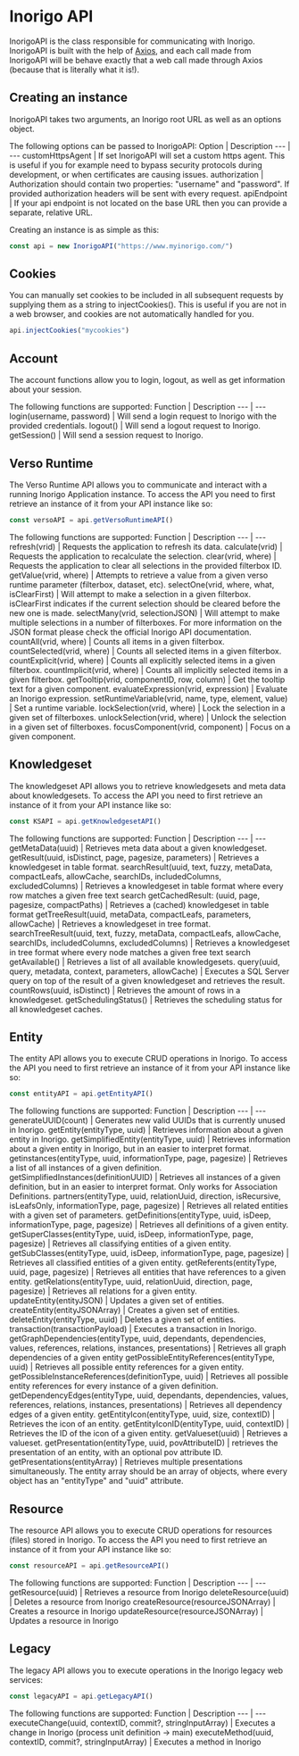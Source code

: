 # Inorigo API

InorigoAPI is the class responsible for communicating with Inorigo. InorigoAPI is built with the help of [Axios](https://github.com/axios/axios), and each call made from InorigoAPI will be behave exactly that a web call made through Axios (because that is literally what it is!).

## Creating an instance
InorigoAPI takes two arguments, an Inorigo root URL as well as an options object.

The following options can be passed to InorigoAPI:
Option | Description
--- | ---
customHttpsAgent   |   If set InorigoAPI will set a custom https agent. This is useful if you for example need to bypass security protocols during development, or when certificates are causing issues. 
authorization   |   Authorization should contain two properties: "username" and "password". If provided authorization headers will be sent with every request. 
apiEndpoint   |   If your api endpoint is not located on the base URL then you can provide a separate, relative URL.

Creating an instance is as simple as this:
```javascript
const api = new InorigoAPI("https://www.myinorigo.com/")
```

## Cookies
You can manually set cookies to be included in all subsequent requests by supplying them as a string to injectCookies(). This is useful if you are not in a web browser, and cookies are not automatically handled for you.
```javascript
api.injectCookies("mycookies")
```

## Account
The account functions allow you to login, logout, as well as get information about your session.

The following functions are supported:
Function | Description
--- | ---
login(username, password)   |   Will send a login request to Inorigo with the provided credentials. 
logout()   |   Will send a logout request to Inorigo. 
getSession()   |   Will send a session request to Inorigo.

## Verso Runtime
The Verso Runtime API allows you to communicate and interact with a running Inorigo Application instance. To access the API you need to first retrieve an instance of it from your API instance like so:
```javascript
const versoAPI = api.getVersoRuntimeAPI()
```

The following functions are supported:
Function | Description
--- | ---
refresh(vrid)   |   Requests the application to refresh its data.
calculate(vrid)   |   Requests the application to recalculate the selection. 
clear(vrid, where)   |   Requests the application to clear all selections in the provided filterbox ID.
getValue(vrid, where)   |   Attempts to retrieve a value from a given verso runtime parameter (filterbox, dataset, etc).
selectOne(vrid, where, what, isClearFirst)   |   Will attempt to make a selection in a given filterbox. isClearFirst indicates if the current selection should be cleared before the new one is made.
selectMany(vrid, selectionJSON)   |   Will attempt to make multiple selections in a number of filterboxes. For more information on the JSON format please check the official Inorigo API documentation.
countAll(vrid, where)   |   Counts all items in a given filterbox.
countSelected(vrid, where)   |   Counts all selected items in a given filterbox.
countExplicit(vrid, where)   |   Counts all explicitly selected items in a given filterbox.
countImplicit(vrid, where)   |   Counts all implicitly selected items in a given filterbox.
getTooltip(vrid, componentID, row, column)   |   Get the tooltip text for a given component.
evaluateExpression(vrid, expression)   |   Evaluate an Inorigo expression.
setRuntimeVariable(vrid, name, type, element, value)   |   Set a runtime variable.
lockSelection(vrid, where)   |   Lock the selection in a given set of filterboxes.
unlockSelection(vrid, where)   |   Unlock the selection in a given set of filterboxes.
focusComponent(vrid, component)   |   Focus on a given component.

## Knowledgeset
The knowledgeset API allows you to retrieve knowledgesets and meta data about knowledgesets. To access the API you need to first retrieve an instance of it from your API instance like so:
```javascript
const KSAPI = api.getKnowledgesetAPI()
```

The following functions are supported:
Function | Description
--- | ---
getMetaData(uuid)   |   Retrieves meta data about a given knowledgeset. 
getResult(uuid, isDistinct, page, pagesize, parameters)   |   Retrieves a knowledgeset in table format.
searchResult(uuid, text, fuzzy, metaData, compactLeafs, allowCache, searchIDs, includedColumns, excludedColumns)   |   Retrieves a knowledgeset in table format where every row matches a given free text search
getCachedResult: (uuid, page, pagesize, compactPaths)   |   Retrieves a (cached) knowledgeset in table format
getTreeResult(uuid, metaData, compactLeafs, parameters, allowCache)   |   Retrieves a knowledgeset in tree format.
searchTreeResult(uuid, text, fuzzy, metaData, compactLeafs, allowCache, searchIDs, includedColumns, excludedColumns)   |   Retrieves a knowledgeset in tree format where every node matches a given free text search
getAvailable()   |   Retrieves a list of all available knowledgesets.
query(uuid, query, metadata, context, parameters, allowCache)   |   Executes a SQL Server query on top of the result of a given knowledgeset and retrieves the result.
countRows(uuid, isDistinct)   |   Retrieves the amount of rows in a knowledgeset.
getSchedulingStatus()   |   Retrieves the scheduling status for all knowledgeset caches.

## Entity
The entity API allows you to execute CRUD operations in Inorigo. To access the API you need to first retrieve an instance of it from your API instance like so:
```javascript
const entityAPI = api.getEntityAPI()
```

The following functions are supported:
Function | Description
--- | ---
generateUUID(count)   |  Generates new valid UUIDs that is currently unused in Inorigo.
getEntity(entityType, uuid)   |  Retrieves information about a given entity in Inorigo.
getSimplifiedEntity(entityType, uuid)   |  Retrieves information about a given entity in Inorigo, but in an easier to interpret format.
getinstances(entityType, uuid, informationType, page, pagesize)   |  Retrieves a list of all instances of a given definition.
getSimplifiedInstances(definitionUUID)   |  Retrieves all instances of a given definition, but in an easier to interpret format. Only works for Association Definitions.
partners(entityType, uuid, relationUuid, direction, isRecursive, isLeafsOnly, informationType, page, pagesize)   |  Retrieves all related entities with a given set of parameters.
getDefinitions(entityType, uuid, isDeep, informationType, page, pagesize)   |  Retrieves all definitions of a given entity.
getSuperClasses(entityType, uuid, isDeep, informationType, page, pagesize)   |  Retrieves all classifying entities of a given entity.
getSubClasses(entityType, uuid, isDeep, informationType, page, pagesize)   |  Retrieves all classified entities of a given entity.
getReferents(entityType, uuid, page, pagesize)   |  Retrieves all entities that have references to a given entity.
getRelations(entityType, uuid, relationUuid, direction, page, pagesize)   |  Retrieves all relations for a given entity.
updateEntity(entityJSON)   |  Updates a given set of entities.
createEntity(entityJSONArray)   |  Creates a given set of entities.
deleteEntity(entityType, uuid)   |  Deletes a given set of entities.
transaction(transactionPayload)   |  Executes a transaction in Inorigo.
getGraphDependencies(entityType, uuid, dependants, dependencies, values, references, relations, instances, presentations)   |  Retrieves all graph dependencies of a given entity
getPossibleEntityReferences(entityType, uuid)   |  Retrieves all possible entity references for a given entity.
getPossibleInstanceReferences(definitionType, uuid)   |  Retrieves all possible entity references for every instance of a given definition.
getDependencyEdges(entityType, uuid, dependants, dependencies, values, references, relations, instances, presentations)   |  Retrieves all dependency edges of a given entity.
getEntityIcon(entityType, uuid, size, contextID)   |  Retrieves the icon of an entity.
getEntityIconID(entityType, uuid, contextID)   |  Retrieves the ID of the icon of a given entity.
getValueset(uuid)   |  Retrieves a valueset.
getPresentation(entityType, uuid, povAttributeID)   |  retrieves the presentation of an entity, with an optional pov attribute ID.
getPresentations(entityArray)   |  Retrieves multiple presentations simultaneously. The entity array should be an array of objects, where every object has an "entityType" and "uuid" attribute.

## Resource
The resource API allows you to execute CRUD operations for resources (files) stored in Inorigo. To access the API you need to first retrieve an instance of it from your API instance like so:
```javascript
const resourceAPI = api.getResourceAPI()
```

The following functions are supported:
Function | Description
--- | ---
getResource(uuid)   |    Retrieves a resource from Inorigo
deleteResource(uuid)   |    Deletes a resource from Inorigo
createResource(resourceJSONArray)   |   Creates a resource in Inorigo
updateResource(resourceJSONArray)   |   Updates a resource in Inorigo   

## Legacy
The legacy API allows you to execute operations in the Inorigo legacy web services:
```javascript
const legacyAPI = api.getLegacyAPI()
```

The following functions are supported:
Function | Description
--- | ---
executeChange(uuid, contextID, commit?, stringInputArray)   |    Executes a change in Inorigo (process unit definition -> main)
executeMethod(uuid, contextID, commit?, stringInputArray)   |    Executes a method in Inorigo